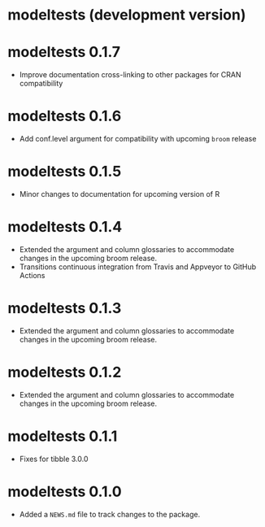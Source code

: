 # modeltests (development version)

# modeltests 0.1.7

* Improve documentation cross-linking to other packages for CRAN compatibility

# modeltests 0.1.6

* Add conf.level argument for compatibility with upcoming `broom` release

# modeltests 0.1.5

* Minor changes to documentation for upcoming version of R

# modeltests 0.1.4

* Extended the argument and column glossaries to accommodate changes in
the upcoming broom release.
* Transitions continuous integration from Travis and Appveyor to GitHub Actions

# modeltests 0.1.3

* Extended the argument and column glossaries to accommodate changes in
the upcoming broom release.

# modeltests 0.1.2

* Extended the argument and column glossaries to accommodate changes in
the upcoming broom release.

# modeltests 0.1.1

* Fixes for tibble 3.0.0

# modeltests 0.1.0

* Added a `NEWS.md` file to track changes to the package.
